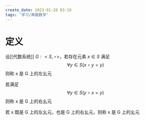 ```yaml
---
create_date: 2023-01-28 03:19
tags: '学习/离散数学'
---
```


# 定义

设[[代数系统]] $G:<S,\circ>$，若存在元素 $x\in S$
满足
$$
\forall y\in S(x\circ y=y)
$$
则称 x 是 G 上的左幺元

若满足
$$
\forall y \in S(y\circ x=y)
$$
则称 x 是 G 上的右幺元

若 x 既是 G 上的左幺元，也是 G 上的右幺元，则称 x 是 G 上的幺元
